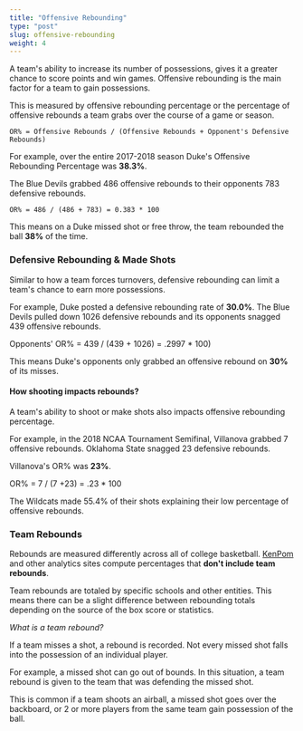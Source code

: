 ```yaml
---
title: "Offensive Rebounding"
type: "post"
slug: offensive-rebounding
weight: 4
---
```


A team's ability to increase its number of possessions, gives it a greater chance to score points and win games. Offensive rebounding is the main factor for a team to gain possessions.

This is measured by offensive rebounding percentage or the percentage of offensive rebounds a team grabs over the course of a game or season.

`OR% = Offensive Rebounds / (Offensive Rebounds + Opponent's Defensive Rebounds)`

For example, over the entire 2017-2018 season Duke's Offensive Rebounding Percentage was **38.3%**.

The Blue Devils grabbed 486 offensive rebounds to their opponents 783 defensive rebounds.

`OR% = 486 / (486 + 783) = 0.383 * 100`

This means on a Duke missed shot or free throw, the team rebounded the ball **38%** of the time.

### Defensive Rebounding & Made Shots

Similar to how a team forces turnovers, defensive rebounding can limit a team's chance to earn more possessions.

For example, Duke posted a defensive rebounding rate of **30.0%**. The Blue Devils pulled down 1026 defensive rebounds and its opponents snagged 439 offensive rebounds.

Opponents' OR% = 439 / \(439 + 1026\) = .2997 \* 100\)

This means Duke's opponents only grabbed an offensive rebound on **30%** of its misses.

#### How shooting impacts rebounds?

A team's ability to shoot or make shots also impacts offensive rebounding percentage.

For example, in the 2018 NCAA Tournament Semifinal, Villanova grabbed 7 offensive rebounds. Oklahoma State snagged 23 defensive rebounds.

Villanova's OR% was **23%**.

OR% = 7 / \(7 +23\) = .23 \* 100

The Wildcats made 55.4% of their shots explaining their low percentage of offensive rebounds.

### Team Rebounds

Rebounds are measured differently across all of college basketball. [KenPom](http://kenpom.com/) and other analytics sites compute percentages that **don't include team rebounds**.

Team rebounds are totaled by specific schools and other entities. This means there can be a slight difference between rebounding totals depending on the source of the box score or statistics.

_What is a team rebound?_

If a team misses a shot, a rebound is recorded. Not every missed shot falls into the possession of an individual player.

For example, a missed shot can go out of bounds. In this situation, a team rebound is given to the team that was defending the missed shot.

This is common if a team shoots an airball, a missed shot goes over the backboard, or 2 or more players from the same team gain possession of the ball.

